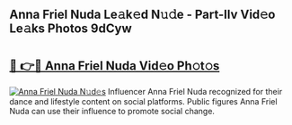 ## Anna Friel Nuda Le𝚊k𝚎d N𝚞𝚍e - Part-Ilv Vid𝚎o Le𝚊ks Photos 9dCyw

# <h2><a href="http://fbftee.evod.top/?m=Anna+Friel+Nuda">🔗 👉🔴 Anna Friel Nuda Vid𝚎o Ph𝚘t𝚘s</a></h2>

[![Anna Friel Nuda N𝚞d𝚎s](https://i.imgur.com/8V9OHl7.gif)](http://fbftee.evod.top/?m=Anna+Friel+Nuda)
Influencer Anna Friel Nuda recognized for their dance and lifestyle content on social platforms. Public figures Anna Friel Nuda can use their influence to promote social change. 
